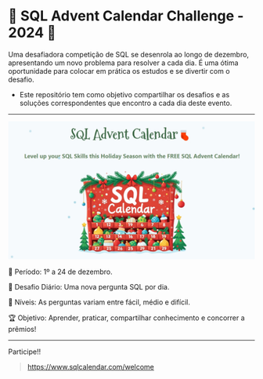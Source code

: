 # 🎄 SQL Advent Calendar Challenge - 2024 🎄

Uma desafiadora competição de SQL se desenrola ao longo de dezembro, apresentando um novo problema para resolver a cada dia. É uma ótima oportunidade para colocar em prática os estudos e se divertir com o desafio.

- Este repositório tem como objetivo compartilhar os desafios e as soluções correspondentes que encontro a cada dia deste evento.
---------------------------


![Calendar](SQL_Advent_Calendar.jpeg)

📅 Período: 1º a 24 de dezembro.

🎯 Desafio Diário: Uma nova pergunta SQL por dia.

🚦 Níveis: As perguntas variam entre fácil, médio e difícil.

🏆 Objetivo: Aprender, praticar, compartilhar conhecimento e concorrer a prêmios!

---------------
Participe!! 
> https://www.sqlcalendar.com/welcome
